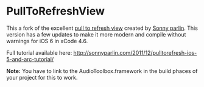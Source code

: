# PullToRefreshView #

This a fork of the excellent [pull to refresh view](https://github.com/sonnyparlin/PullToRefresh) created 
by [Sonny parlin](https://github.com/sonnyparlin). This version has a few updates to make it more modern
and compile without warnings for iOS 6 in xCode 4.6.


Full tutorial available here: http://sonnyparlin.com/2011/12/pulltorefresh-ios-5-and-arc-tutorial/


**Note:** You have to link to the AudioToolbox.framework in the build phaces of your project for this to 
work.